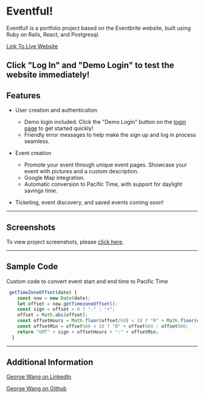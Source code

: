 # Eventful!

Eventful! is a portfolio project based on the Eventbrite website, built using Ruby on Rails, React, and Postgresql. 

[Link To Live Website](https://eventfullapp.herokuapp.com)

Click "Log In" and "Demo Login" to test the website immediately!
---
## Features

* User creation and authentication
  * Demo login included. Click the "Demo Login" button on the [login page](https://eventfullapp.herokuapp.com/#/login) to get started quickly!
  * Friendly error messages to help make the sign up and log in process seamless.

* Event creation
  * Promote your event through unique event pages. Showcase your event with pictures and a custom description.
  * Google Map integration.
  * Automatic conversion to Pacific Time, with support for daylight savings time. 

* Ticketing, event discovery, and saved events coming soon!

---
## Screenshots 

To view project screenshots, please [click here](https://www.dropbox.com/sh/uw31quyfvmlsd2w/AABgQ8fqR5WI-cLvcsyCYeUBa?dl=0).

---
## Sample Code

Custom code to convert event start and end time to Pacific Time 
```js
 getTimeZoneOffset(date) {
    const now = new Date(date);
    let offset = now.getTimezoneOffset();
    const sign = offset > 0 ? "-" : "+";
    offset = Math.abs(offset);
    const offsetHours = Math.floor(offset/60) < 10 ? "0" + Math.floor(offset/60) : Math.floor(offset/60);
    const offsetMin = offset%60 < 10 ? "0" + offset%60 : offset%60;
    return "GMT" + sign + offsetHours + ":" + offsetMin;
  }
 ```

---
## Additional Information

[George Wang on LinkedIn](https://www.linkedin.com/in/guanw88)

[George Wang on Github](https://github.com/guanw88)
